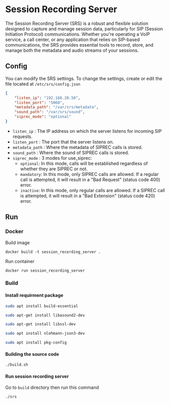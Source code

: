 # Session Recording Server
The Session Recording Server (SRS) is a robust and flexible solution designed to capture and manage session data, particularly for SIP (Session Initiation Protocol) communications. Whether you're operating a VoIP service, a call center, or any application that relies on SIP-based communications, the SRS provides essential tools to record, store, and manage both the metadata and audio streams of your sessions.

## Config 
You can modify the SRS settings.
To change the settings, create or edit the file located at `/etc/srs/config.json`
```json
{
    "listen_ip": "192.168.20.50",
    "listen_port": "5060",
    "metadata_path": "/var/srs/metadata",
    "sound_path": "/var/srs/sound",
    "siprec_mode": "optional"
}
```

* `listen_ip` : The IP address on which the server listens for incoming SIP requests.
* `listen_port` : The port that the server listens on.
* `metadata_path` : Where the metadata of SIPREC calls is stored.
* `sound_path` : Where the sound of SIPREC calls is stored.
* `siprec_mode` :  3 modes for use_siprec:
    * `optional`: In this mode, calls will be established regardless of whether they are SIPREC or not.
    * `mandatory`: In this mode, only SIPREC calls are allowed. If a regular call is attempted, it will result in a "Bad Request" (status code 400) error.
    * `inactive`: In this mode, only regular calls are allowed. If a SIPREC call is attempted, it will result in a "Bad Extension" (status code 420) error.

## Run
### Docker
Build image
```
docker build -t session_recording_server .
```

Run container
```
docker run session_recording_server
```

### Build
#### Install requirment package
```bash
sudo apt install build-essential
```

```bash
sudo apt-get install libasound2-dev
```

```bash
sudo apt-get install libssl-dev
```

```bash
sudo apt install nlohmann-json3-dev
```

```bash
sudo apt install pkg-config 
```

#### Building the source code

```bash
./build.sh
```

#### Run session recording server
Go to `build` directory then run this command
```
./srs
```